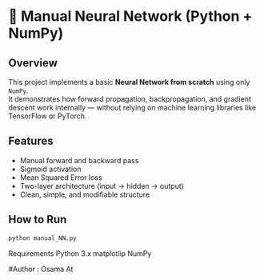 # 🧠 Manual Neural Network (Python + NumPy) 

## Overview
This project implements a basic **Neural Network from scratch** using only `NumPy`.  
It demonstrates how forward propagation, backpropagation, and gradient descent work internally — without relying on machine learning libraries like TensorFlow or PyTorch.

## Features
- Manual forward and backward pass
- Sigmoid activation
- Mean Squared Error loss
- Two-layer architecture (input → hidden → output)
- Clean, simple, and modifiable structure

## How to Run
```bash
python manual_NN.py
```
Requirements
Python 3.x
matplotlip
NumPy

#Author : 
Osama At
